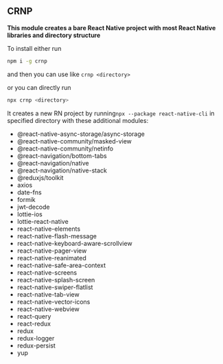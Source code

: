 ## CRNP

**This module creates a bare React Native project with most React Native libraries and directory structure** 

To install either run
```bash
npm i -g crnp
```
and then you can use like ``crnp <directory>``

or you can directly run
```bash
npx crnp <directory>
```

It creates a new RN project by running``npx --package react-native-cli`` in specified directory with these additional modules:


* @react-native-async-storage/async-storage
* @react-native-community/masked-view
* @react-native-community/netinfo
* @react-navigation/bottom-tabs
* @react-navigation/native
* @react-navigation/native-stack
* @reduxjs/toolkit
* axios
* date-fns
* formik
* jwt-decode
* lottie-ios
* lottie-react-native
* react-native-elements
* react-native-flash-message
* react-native-keyboard-aware-scrollview
* react-native-pager-view
* react-native-reanimated
* react-native-safe-area-context
* react-native-screens
* react-native-splash-screen
* react-native-swiper-flatlist
* react-native-tab-view
* react-native-vector-icons
* react-native-webview
* react-query
* react-redux
* redux
* redux-logger
* redux-persist
* yup
